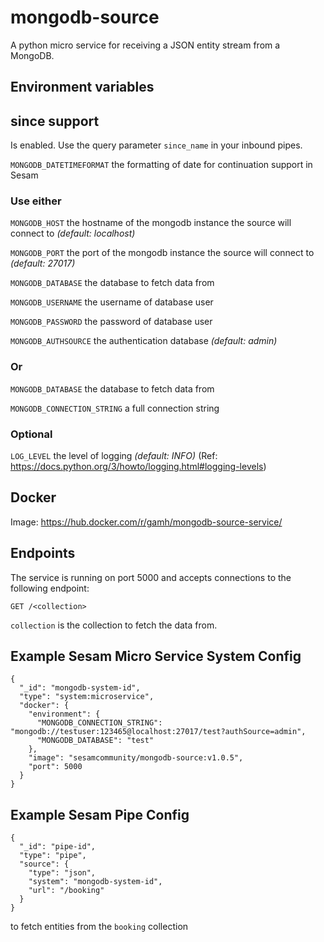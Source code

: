 # mongodb-source

A python micro service for receiving a JSON entity stream from a MongoDB.

## Environment variables

## since support

Is enabled. Use the query parameter ``since_name`` in your inbound pipes.

`MONGODB_DATETIMEFORMAT` the formatting of date for continuation support in Sesam

### Use either

`MONGODB_HOST` the hostname of the mongodb instance the source will connect
  to _(default: localhost)_

`MONGODB_PORT` the port of the mongodb instance the source will connect to
  _(default: 27017)_

`MONGODB_DATABASE` the database to fetch data from

`MONGODB_USERNAME` the username of database user

`MONGODB_PASSWORD` the password of database user

`MONGODB_AUTHSOURCE` the authentication database _(default: admin)_

### Or

`MONGODB_DATABASE` the database to fetch data from

`MONGODB_CONNECTION_STRING` a full connection string

### Optional

`LOG_LEVEL` the level of logging _(default: INFO)_ (Ref: https://docs.python.org/3/howto/logging.html#logging-levels)


## Docker

Image: https://hub.docker.com/r/gamh/mongodb-source-service/


## Endpoints

The service is running on port 5000 and accepts connections to the following
endpoint:

    GET /<collection>

`collection` is the collection to fetch the data from.


## Example Sesam Micro Service System Config
```
{
  "_id": "mongodb-system-id",
  "type": "system:microservice",
  "docker": {
    "environment": {
      "MONGODB_CONNECTION_STRING": "mongodb://testuser:123465@localhost:27017/test?authSource=admin",
      "MONGODB_DATABASE": "test"
    },
    "image": "sesamcommunity/mongodb-source:v1.0.5",
    "port": 5000
  }
}
```

## Example Sesam Pipe Config
```
{
  "_id": "pipe-id",
  "type": "pipe",
  "source": {
    "type": "json",
    "system": "mongodb-system-id",
    "url": "/booking"
  }
}
```

to fetch entities from the `booking` collection